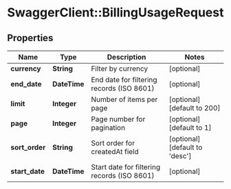 # SwaggerClient::BillingUsageRequest

## Properties
Name | Type | Description | Notes
------------ | ------------- | ------------- | -------------
**currency** | **String** | Filter by currency | [optional] 
**end_date** | **DateTime** | End date for filtering records (ISO 8601) | [optional] 
**limit** | **Integer** | Number of items per page | [optional] [default to 200]
**page** | **Integer** | Page number for pagination | [optional] [default to 1]
**sort_order** | **String** | Sort order for createdAt field | [optional] [default to &#x27;desc&#x27;]
**start_date** | **DateTime** | Start date for filtering records (ISO 8601) | [optional] 

